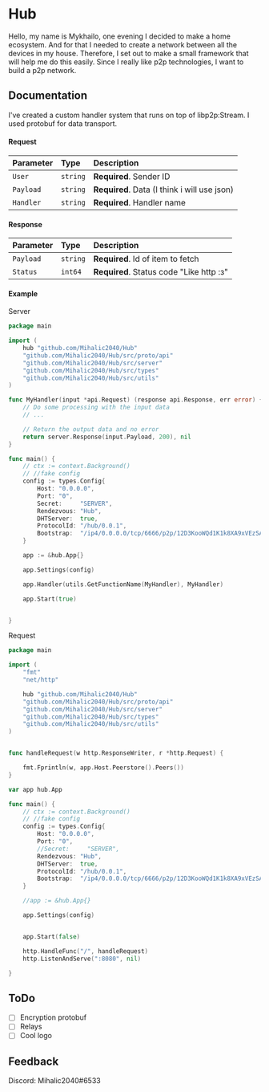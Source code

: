 
# Hub

Hello, my name is Mykhailo, one evening I decided to make a home ecosystem. And for that I needed to create a network between all the devices in my house. Therefore, I set out to make a small framework that will help me do this easily. Since I really like p2p technologies, I want to build a p2p network.



## Documentation

I've created a custom handler system that runs on top of libp2p:Stream. I used protobuf for data transport.

#### Request



| Parameter | Type     | Description                                     |
| :-------- | :------- | :-------------------------                      |
| `User`    | `string` | **Required**. Sender ID                         |
| `Payload` | `string` | **Required**. Data (I think i will use json)    |
| `Handler` | `string` | **Required**. Handler name                      |

#### Response



| Parameter | Type     | Description                            |
| :-------- | :------- | :--------------------------------      |
| `Payload` | `string` | **Required**. Id of item to fetch      |
| `Status` | `int64` | **Required**. Status code "Like http :з" |

#### Example

Server
```go
package main

import (
	hub "github.com/Mihalic2040/Hub"
	"github.com/Mihalic2040/Hub/src/proto/api"
	"github.com/Mihalic2040/Hub/src/server"
	"github.com/Mihalic2040/Hub/src/types"
	"github.com/Mihalic2040/Hub/src/utils"
)

func MyHandler(input *api.Request) (response api.Response, err error) {
	// Do some processing with the input data
	// ...

	// Return the output data and no error
	return server.Response(input.Payload, 200), nil
}

func main() {
	// ctx := context.Background()
	// //fake config
	config := types.Config{
		Host: "0.0.0.0",
		Port: "0",
		Secret:     "SERVER",
		Rendezvous: "Hub",
		DHTServer:  true,
		ProtocolId: "/hub/0.0.1",
		Bootstrap:  "/ip4/0.0.0.0/tcp/6666/p2p/12D3KooWQd1K1k8XA9xVEzSAu7HUCodC7LJB6uW5Kw4VwkRdstPE",
	}

	app := &hub.App{}

	app.Settings(config)

	app.Handler(utils.GetFunctionName(MyHandler), MyHandler)

	app.Start(true)


}


```
Request
```go
package main

import (
	"fmt"
	"net/http"

	hub "github.com/Mihalic2040/Hub"
	"github.com/Mihalic2040/Hub/src/proto/api"
	"github.com/Mihalic2040/Hub/src/server"
	"github.com/Mihalic2040/Hub/src/types"
	"github.com/Mihalic2040/Hub/src/utils"
)


func handleRequest(w http.ResponseWriter, r *http.Request) {

	fmt.Fprintln(w, app.Host.Peerstore().Peers())
}

var app hub.App

func main() {
	// ctx := context.Background()
	// //fake config
	config := types.Config{
		Host: "0.0.0.0",
		Port: "0",
		//Secret:     "SERVER",
		Rendezvous: "Hub",
		DHTServer:  true,
		ProtocolId: "/hub/0.0.1",
		Bootstrap:  "/ip4/0.0.0.0/tcp/6666/p2p/12D3KooWQd1K1k8XA9xVEzSAu7HUCodC7LJB6uW5Kw4VwkRdstPE",
	}

	//app := &hub.App{}

	app.Settings(config)


	app.Start(false)

	http.HandleFunc("/", handleRequest)
	http.ListenAndServe(":8080", nil)

}
```
## ToDo

- [ ] Encryption protobuf
- [ ] Relays
- [ ] Cool logo
## Feedback

Discord: Mihalic2040#6533


